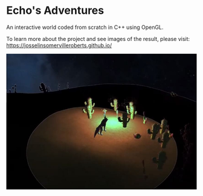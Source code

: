 # Echo's Adventures
An interactive world coded from scratch in C++ using OpenGL.

To learn more about the project and see images of the result, please visit: https://josselinsomervilleroberts.github.io/

![image](https://github.com/JosselinSomervilleRoberts/JosselinSomervilleRoberts.github.io/blob/main/images/projects/echos%20adventure/echos_adventure.jpg)
